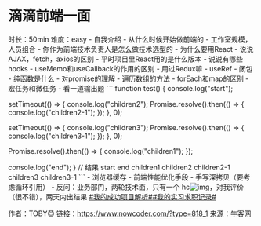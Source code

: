 # 滴滴前端一面

时长：50min  难度：easy
\- 自我介绍
\- 从什么时候开始做前端的
\- 工作室规模，人员组合
\- 你作为前端技术负责人是怎么做技术选型的
\- 为什么要用React
\- 说说AJAX，fetch，axios的区别
\- 平时项目里React用的是什么版本
\- 说说有哪些hooks
\- useMemo和useCallback的作用的区别
\- 用过Redux嘛
\- useRef
\- 闭包
\- 纯函数是什么
\- 对promise的理解
\- 遍历数组的方法
\- forEach和map的区别
\- 宏任务和微任务
\- 看一道输出题
\```
function test() {
 console.log("start");

  setTimeout(() => {
  console.log("children2");
    Promise.resolve().then(() => {
   console.log("children2-1");
  });
 }, 0);

  setTimeout(() => {
  console.log("children3");
    Promise.resolve().then(() => {
   console.log("children3-1");
  });
 }, 0);

  Promise.resolve().then(() => {
  console.log("children1");
 });

 console.log("end");
}
// 结果 start end children1 children2 children2-1 children3 children3-1
\```
\- 浏览器缓存
\- 前端性能优化手段
\- 手写深拷贝（要考虑循环引用）
\- 反问：业务部门，两轮技术面，只有一个 hc![img](https://uploadfiles.nowcoder.com/images/20220815/318889480_1660553763930/8B36D115CE5468E380708713273FEF43)，对我评价（很不错），两天内出结果
[#我的成功项目解析#]()[#我的实习求职记录#]()



作者：TOBY😈
链接：https://www.nowcoder.com/?type=818_1
来源：牛客网